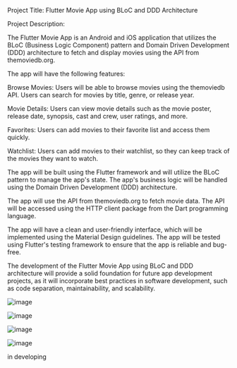 Project Title: Flutter Movie App using BLoC and DDD Architecture

Project Description:

The Flutter Movie App is an Android and iOS application that utilizes the BLoC (Business Logic Component) pattern and Domain Driven Development (DDD) architecture to fetch and display movies using the API from themoviedb.org.

The app will have the following features:

Browse Movies: Users will be able to browse movies using the themoviedb API. Users can search for movies by title, genre, or release year.

Movie Details: Users can view movie details such as the movie poster, release date, synopsis, cast and crew, user ratings, and more.

Favorites: Users can add movies to their favorite list and access them quickly.

Watchlist: Users can add movies to their watchlist, so they can keep track of the movies they want to watch.

The app will be built using the Flutter framework and will utilize the BLoC pattern to manage the app's state. The app's business logic will be handled using the Domain Driven Development (DDD) architecture.

The app will use the API from themoviedb.org to fetch movie data. The API will be accessed using the HTTP client package from the Dart programming language.

The app will have a clean and user-friendly interface, which will be implemented using the Material Design guidelines. The app will be tested using Flutter's testing framework to ensure that the app is reliable and bug-free.

The development of the Flutter Movie App using BLoC and DDD architecture will provide a solid foundation for future app development projects, as it will incorporate best practices in software development, such as code separation, maintainability, and scalability.

![image](https://github.com/vviia/meowmeow/assets/86775678/3adee2ae-c5d6-410f-9c54-dcc246e0dc21)

![image](https://github.com/vviia/meowmeow/assets/86775678/0de415ff-25f7-482d-9d88-de57ea07a605)

![image](https://github.com/vviia/meowmeow/assets/86775678/a23a4c0c-a643-4296-b3dc-d71069423705)

![image](https://github.com/vviia/meowmeow/assets/86775678/ede9f2a2-8d88-477b-b54f-cd06d24e8fc1)

in developing

